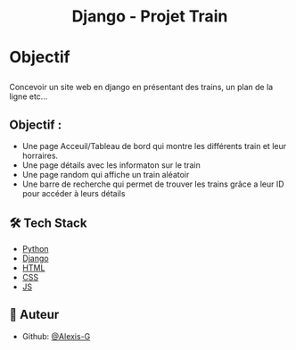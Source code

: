 
# <p align="center">Django - Projet Train</p>
  

# <p align="left">Objectif</p>
  
Concevoir un site web en django en présentant des trains, un plan de la ligne etc...

## Objectif :
- Une page Acceuil/Tableau de bord qui montre les différents train et leur horraires.
- Une page détails avec les informaton sur le train
- Une page random qui affiche un train aléatoir
- Une barre de recherche qui permet de trouver les trains grâce a leur ID pour accéder à leurs détails

## 🛠️ Tech Stack
- [Python](https://www.python.org/)
- [Django](https://www.djangoproject.com/)
- [HTML](https://developer.mozilla.org/fr/docs/Learn/Getting_started_with_the_web/HTML_basics)
- [CSS](https://developer.mozilla.org/fr/docs/Learn/Getting_started_with_the_web/CSS_basics)
- [JS](https://developer.mozilla.org/fr/docs/Learn/JavaScript)

## 🙇 Auteur
- Github: [@Alexis-G](https://github.com/Alexis-Gontier)
